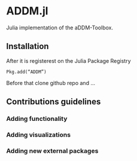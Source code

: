 # ADDM.jl

Julia implementation of the aDDM-Toolbox.

## Installation

After it is registerest on the Julia Package Registry

```
Pkg.add(“ADDM”)
```

Before that clone github repo and ...

## Contributions guidelines

### Adding functionality

### Adding visualizations

### Adding new external packages